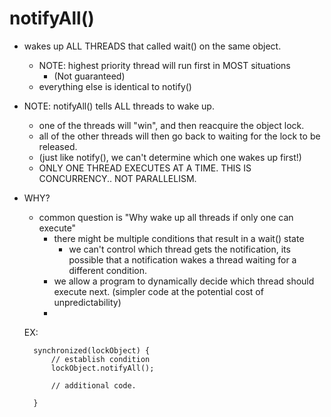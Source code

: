 # notifyAll()
- wakes up ALL THREADS that called wait() on the same object. 
    - NOTE: highest priority thread will run first in MOST situations
        - (Not guaranteed) 
    - everything else is identical to notify()

- NOTE: notifyAll() tells ALL threads to wake up. 
    - one of the threads will "win", and then reacquire the object lock.
    - all of the other threads will then go back to waiting for the lock to be released.
    - (just like notify(), we can't determine which one wakes up first!) 
    - ONLY ONE THREAD EXECUTES AT A TIME. THIS IS CONCURRENCY.. NOT PARALLELISM.
    
- WHY? 
    - common question is "Why wake up all threads if only one can execute"
        - there might be multiple conditions that result in a wait() state
            - we can't control which thread gets the notification, its possible that
            a notification wakes a thread waiting for a different condition.
        - we allow a program to dynamically decide which thread should execute next. 
        (simpler code at the potential cost of unpredictability)
        - 
    
    EX: 
    
        synchronized(lockObject) {
            // establish condition
            lockObject.notifyAll();
            
            // additional code. 
        
        }
